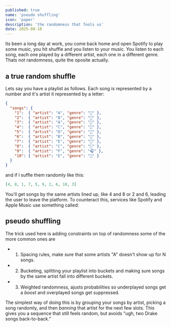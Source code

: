 ```yaml
---
published: true
name: 'pseudo shuffling'
icon: 'paper'
description: 'the randomness that fools us'
date: 2025-08-10
---
```


<script>
  import CaptionImage from '$lib/components/CaptionImage.svelte';
  import Icon from '~icons/ph/files';
  // Icons can be paper, globe, or code
</script>

Its been a long day at work, you come back home and open Spotify to play some music, you hit shuffle and you listen to your music.
You listen to each song, each one played by a different artist, each one in a different genre. Thats not randomness, quite the oposite actually.

## a true random shuffle
Lets say you have a playlist as follows. Each song is represented by a number and it's artist it represented by a letter:
```json
{
  "songs": {
    "1":  { "artist": "A", "genre": "🎸" },
    "2":  { "artist": "B", "genre": "🎹" },
    "3":  { "artist": "A", "genre": "🎸" },
    "4":  { "artist": "C", "genre": "🎤" },
    "5":  { "artist": "D", "genre": "🎻" },
    "6":  { "artist": "B", "genre": "🎹" },
    "7":  { "artist": "E", "genre": "🥁" },
    "8":  { "artist": "C", "genre": "🎤" },
    "9":  { "artist": "F", "genre": "🎧" },
    "10": { "artist": "E", "genre": "🥁" }
  }
}
```
and if I suffle them randomly like this:
```json
[4, 8, 1, 7, 5, 9, 2, 6, 10, 3]
```
You'll get songs by the same artists lined up, like 4 and 8 or 2 and 6, leading the user to leave the platform.
To counteract this, services like Spotify and Apple Music use something called:

## pseudo shuffling

The trick used here is adding constraints on top of randomness some of the more common ones are
- 1. Spacing rules, make sure that some artists "A" doesn't show up for N songs.
- 2. Bucketing, splitting your playlist into buckets and making sure songs by the same artist fall into different buckets.
- 3. Weighted randomness, ajusts probabilities so underplayed songs get a *boost* and overplayed songs get suppressed.

The simplest way of doing this is by grouping your songs by artist, picking a song randomly, and then *banning* that artist for the next few slots. This gives you a sequence that still feels random, but avoids “ugh, two Drake songs back-to-back.”
